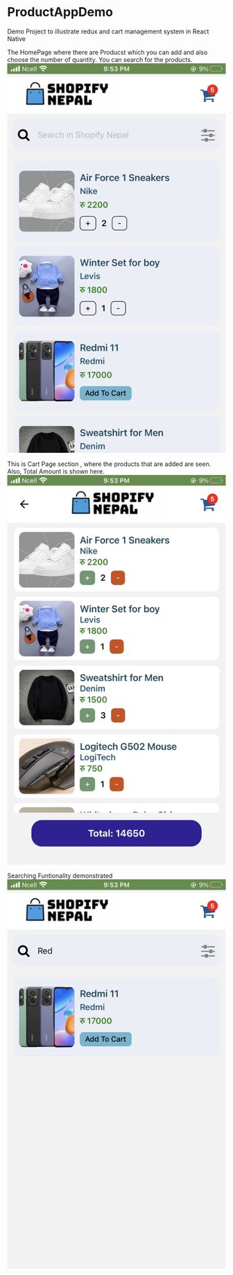 # ProductAppDemo


Demo Project to illustrate redux and cart management system in React Native

The HomePage where there are Producst which you can add and also choose the number of quantity. You can search for the products.
![](/src/images/shop1.jpg)

This is Cart Page section , where the products that are added are seen. Also, Total Amount is shown here.
![](/src/images/shop2.jpg)

Searching Funtionality demonstrated
![](/src/images/shop3.jpg)
